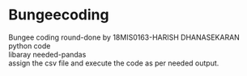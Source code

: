 # Bungeecoding
Bungee coding round-done by 18MIS0163-HARISH DHANASEKARAN</br>
python code</br>
libaray needed-pandas</br>
assign the csv file and execute the code as per needed output.</br>
